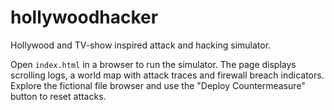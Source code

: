 # hollywoodhacker

Hollywood and TV-show inspired attack and hacking simulator.

Open `index.html` in a browser to run the simulator.
The page displays scrolling logs, a world map with attack traces and firewall breach indicators.
Explore the fictional file browser and use the "Deploy Countermeasure" button to reset attacks.
